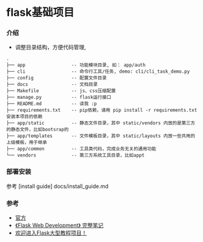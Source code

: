# flask基础项目


### 介绍
+ 调整目录结构，方便代码管理,

```
.
├── app                 -- 功能模块目录, 如： app/auth
├── cli                 -- 命令行工具/任务, demo: cli/cli_task_demo.py
├── config              -- 配置文件目录
├── docs                -- 文档目录
├── Makefile            -- js、css压缩配置
├── manage.py           -- flask运行接口
├── README.md           -- 读我 :p
├── requirements.txt    -- pip依赖，请用 pip install -r requirements.txt 安装本项目的依赖
├── app/static          -- 静态文件目录，其中 static/vendors 内放的是第三方的静态文件，比如bootsrap的
├── app/templates       -- 文件模板目录，其中 static/layouts 内放一些共用的上级模板，用于继承
├── app/common          -- 工具类代码，完成业务无关的通用功能
└── vendors             -- 第三方系统工具目录，比如appt

```

### 部署安装

参考 [install guide] docs/install_guide.md


### 参考
+ [官方](http://docs.jinkan.org/docs/flask/)
+ [《Flask Web Development》 完整笔记](http://www.jianshu.com/p/6b5eeff43360)
+ [欢迎进入Flask大型教程项目！](http://www.pythondoc.com/flask-mega-tutorial/)
